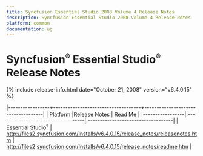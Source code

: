 ```yaml
---
title: Syncfusion Essential Studio 2008 Volume 4 Release Notes  
description: Syncfusion Essential Studio 2008 Volume 4 Release Notes  
platform: common
documentation: ug
---
```


# Syncfusion<sup style="font-size:70%">&reg;</sup> Essential Studio<sup style="font-size:70%">&reg;</sup> Release Notes  

{% include release-info.html date="October 21, 2008"  version="v6.4.0.15" %} 

|-----------------+------------------------------------+------------------------------------|
|   Platform      |Release Notes                       | Read Me                            |
|-----------------|:-----------------------------------|:-----------------------------------|
| Essential Studio<sup style="font-size:70%">&reg;</sup>  | <http://files2.syncfusion.com/Installs/v6.4.0.15/release_notes/releasenotes.htm> | <http://files2.syncfusion.com/Installs/v6.4.0.15/release_notes/readme.htm> |



